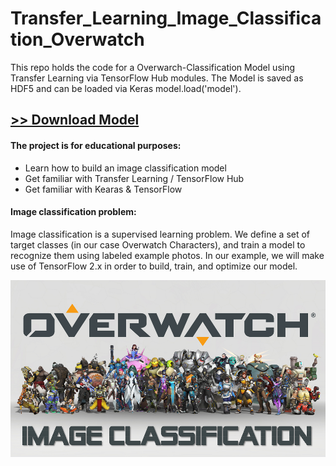 # Transfer_Learning_Image_Classification_Overwatch

This repo holds the code for a Overwarch-Classification Model using Transfer Learning via TensorFlow Hub modules.
The Model is saved as HDF5 and can be loaded via Keras model.load('model'). 

## [>> Download Model](https://storage.googleapis.com/epicml_public_bucket/01_ml_models/05_overwatch_model/overwatch_model.h5 "Overwatch Model")

#### The project is for educational purposes: 
- Learn how to build an image classification model
- Get familiar with Transfer Learning / TensorFlow Hub 
- Get familiar with Kearas & TensorFlow 

#### Image classification problem:
Image classification is a supervised learning problem. We define a set of target classes (in our case Overwatch Characters), and train a model to recognize them using labeled example photos. In our example, we will make use of TensorFlow 2.x in order to build, train, and optimize our model.

![alt text](https://github.com/cassini-chris/Transfer_Learning_Image_Classification_Overwatch/blob/main/_GITHUB/readme/images/overwatch_background.png?raw=true)
